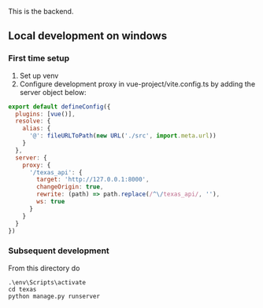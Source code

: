 This is the backend.

## Local development on windows

### First time setup
1. Set up venv
2. Configure development proxy in vue-project/vite.config.ts by adding the server object below:

```javascript
export default defineConfig({
  plugins: [vue()],
  resolve: {
    alias: {
      '@': fileURLToPath(new URL('./src', import.meta.url))
    }
  },
  server: {
    proxy: {
      '/texas_api': {
        target: 'http://127.0.0.1:8000',
        changeOrigin: true,
        rewrite: (path) => path.replace(/^\/texas_api/, ''),
        ws: true
      }
    }
  }
})
```

### Subsequent development
From this directory do

```
.\env\Scripts\activate
cd texas
python manage.py runserver
```
